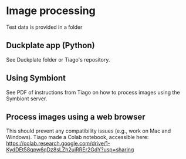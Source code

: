 # Image processing

Test data is provided in a folder

## Duckplate app (Python)
See Duckplate folder or Tiago's repository.

## Using Symbiont
See PDF of instructions from Tiago on how to process images using the Symbiont server.

## Process images using a web browser
This should prevent any compatibility issues (e.g., work on Mac and Windows). Tiago made a Colab notebook, accessible here: https://colab.research.google.com/drive/1-KydDEt58qpw6qDz8sLZh2uiRREr2GdY?usp=sharing
